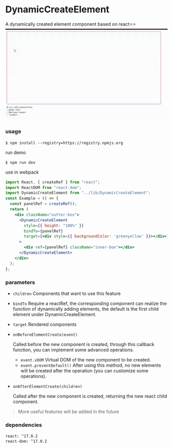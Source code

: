 # DynamicCreateElement
A dynamically created element component based on react⭐⭐
![demo.gif](https://github.com/bubblecode/DynamicCreateElement/blob/main/public/demo.gif)
### usage

```shell
$ npm install --registry=https://registry.npmjs.org
```

run demo

```shell
$ npm run dev
```

use in webpack

```jsx
import React, { createRef } from "react";
import ReactDOM from "react-dom";
import DynamicCreateElement from "../lib/DynamicCreateElement";
const Example = () => {
  const panelRef = createRef();
  return (
    <div className="outter-box">
      <DynamicCreateElement
        style={{ height: "100%" }}
        bindTo={panelRef}
        target={<div style={{ backgroundColor: 'greenyellow' }}></div>}
      >
        <div ref={panelRef} className="inner-box"></div>
      </DynamicCreateElement>
    </div>
  );
};
```

### parameters

- `children` Components that want to use this feature

- `bindTo` Require a reactRef, the corresponding component can realize the function of dynamically adding elements, the default is the first child element under DynamicCreateElement.

- `target` Rendered components

- `onBeforeElementCreate(event)`

  Called before the new component is created, through this callback function, you can implement some advanced operations.

  - `event.vDOM` Virtual DOM of the new component to be created.
  - `event.preventDefault()` After using this method, no new elements will be created after the operation (you can customize some operations).

- `onAfterElementCreate(children)`

  Called after the new component is created, returning the new react child component.

> More useful features will be added in the future

### dependencies

```text
react: ^17.0.2
react-dom: ^17.0.2
```

